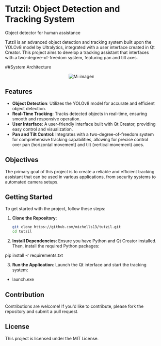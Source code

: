 # Tutzil: Object Detection and Tracking System
Object detector for human assistance 

Tutzil is an advanced object detection and tracking system built upon the YOLOv8 model by Ultralytics, integrated with a user interface created in Qt Creator. This project aims to develop a tracking assistant that interfaces with a two-degree-of-freedom system, featuring pan and tilt axes.

##System Architecture 
<div align="center">
  <img src="./assets/imagen.png" alt="Mi imagen" />
</div>


## Features

- **Object Detection**: Utilizes the YOLOv8 model for accurate and efficient object detection.
- **Real-Time Tracking**: Tracks detected objects in real-time, ensuring smooth and responsive operation.
- **User Interface**: A user-friendly interface built with Qt Creator, providing easy control and visualization.
- **Pan and Tilt Control**: Integrates with a two-degree-of-freedom system for comprehensive tracking capabilities, allowing for precise control over pan (horizontal movement) and tilt (vertical movement) axes.

## Objectives

The primary goal of this project is to create a reliable and efficient tracking assistant that can be used in various applications, from security systems to automated camera setups.

## Getting Started

To get started with the project, follow these steps:

1. **Clone the Repository**:
   ```bash
   git clone https://github.com/michells13/tutzil.git
   cd tutzil  
   
2. **Install Dependencies**:
Ensure you have Python and Qt Creator installed. Then, install the required Python packages:

pip install -r requirements.txt

3. **Run the Application**:
Launch the Qt interface and start the tracking system:
- launch.exe

## Contribution
Contributions are welcome! If you'd like to contribute, please fork the repository and submit a pull request.

## License
This project is licensed under the MIT License.
